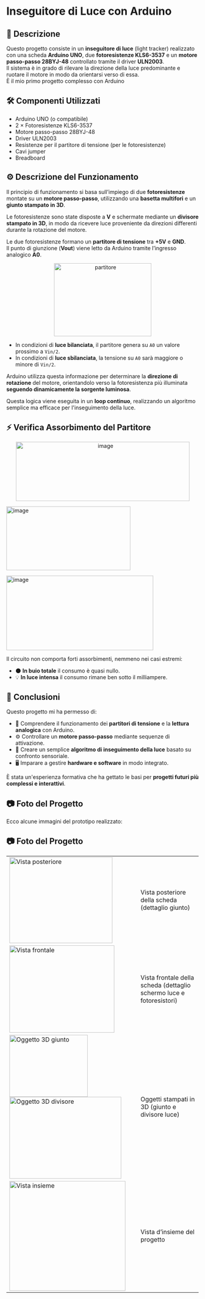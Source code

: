 
# Inseguitore di Luce con Arduino

## 📖 Descrizione
Questo progetto consiste in un **inseguitore di luce** (light tracker) realizzato con una scheda **Arduino UNO**, due **fotoresistenze KLS6-3537** e un **motore passo-passo 28BYJ-48** controllato tramite il driver **ULN2003**.  
Il sistema è in grado di rilevare la direzione della luce predominante e ruotare il motore in modo da orientarsi verso di essa.  
È il mio primo progetto complesso con Arduino

## 🛠️ Componenti Utilizzati
- Arduino UNO (o compatibile)
- 2 × Fotoresistenze KLS6-3537
- Motore passo-passo 28BYJ-48
- Driver ULN2003
- Resistenze per il partitore di tensione (per le fotoresistenze)
- Cavi jumper
- Breadboard

## ⚙️ Descrizione del Funzionamento

Il principio di funzionamento si basa sull’impiego di due **fotoresistenze** montate su un **motore passo-passo**, utilizzando una **basetta multifori** e un **giunto stampato in 3D**.  

Le fotoresistenze sono state disposte a **V** e schermate mediante un **divisore stampato in 3D**, in modo da ricevere luce proveniente da direzioni differenti durante la rotazione del motore.

Le due fotoresistenze formano un **partitore di tensione** tra **+5V** e **GND**.  
Il punto di giunzione (**Vout**) viene letto da Arduino tramite l’ingresso analogico **A0**.
<p align="center">
<img width="255" height="191" alt="partitore" src="https://github.com/user-attachments/assets/7444ee65-0464-425b-ae45-3ac79e9d9251" />
</p>

- In condizioni di **luce bilanciata**, il partitore genera su `A0` un valore prossimo a `Vin/2`.
- In condizioni di **luce sbilanciata**, la tensione su `A0` sarà maggiore o minore di `Vin/2`.

Arduino utilizza questa informazione per determinare la **direzione di rotazione** del motore, orientandolo verso la fotoresistenza più illuminata **seguendo dinamicamente la sorgente luminosa**.

Questa logica viene eseguita in un **loop continuo**, realizzando un algoritmo semplice ma efficace per l'inseguimento della luce.

## ⚡ Verifica Assorbimento del Partitore
<p align="center">
<img width="455" height="155" alt="image" src="https://github.com/user-attachments/assets/14bdcc3f-c351-4b0f-a9b9-4ab09f966c50" /></p>
<p >
<img width="325" height="167" alt="image" src="https://github.com/user-attachments/assets/9ed357fd-2322-4e6c-ac75-1b7a3b5dc0b4" /></p>
<p >
<img width="385" height="195" alt="image" src="https://github.com/user-attachments/assets/af409b77-f818-4c3a-9a02-a9427507c3a7" /></p>

Il circuito non comporta forti assorbimenti, nemmeno nei casi estremi:
- 🌑 **In buio totale** il consumo è quasi nullo.  
- 💡 **In luce intensa** il consumo rimane ben sotto il milliampere.

## 📝 Conclusioni

Questo progetto mi ha permesso di:
- 🔧 Comprendere il funzionamento dei **partitori di tensione** e la **lettura analogica** con Arduino.  
- ⚙️ Controllare un **motore passo-passo** mediante sequenze di attivazione.  
- 🔦 Creare un semplice **algoritmo di inseguimento della luce** basato su confronto sensoriale.  
- 🖥️ Imparare a gestire **hardware e software** in modo integrato.  

È stata un'esperienza formativa che ha gettato le basi per **progetti futuri più complessi e interattivi**.
## 📷 Foto del Progetto

Ecco alcune immagini del prototipo realizzato:
## 📷 Foto del Progetto

|     |   |
|------|-------------|
| <img width="270" height="225" alt="Vista posteriore" src="https://github.com/user-attachments/assets/a7d3a069-446a-4e7b-b8d0-d74ae533baeb" /> | Vista posteriore della scheda (dettaglio giunto) |
| <img width="275" height="228" alt="Vista frontale" src="https://github.com/user-attachments/assets/568d19d8-e2c2-4633-a6ca-656f21a9614a" /> | Vista frontale della scheda (dettaglio schermo luce e fotoresistori) |
| <img width="205" height="162" alt="Oggetto 3D giunto" src="https://github.com/user-attachments/assets/8d88cbd6-d7a8-44a4-89e1-5c41949986ea" /> <img width="293" height="214" alt="Oggetto 3D divisore" src="https://github.com/user-attachments/assets/9cc6b3d7-0489-4f14-a7b0-1f2a4e9f1638" /> | Oggetti stampati in 3D (giunto e divisore luce) |
| <img width="304" height="287" alt="Vista insieme" src="https://github.com/user-attachments/assets/c44173a8-3c0a-4db9-8f5a-285d5dc74179" /> | Vista d’insieme del progetto |

